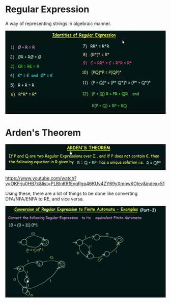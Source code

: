 # Regular Expression
A way of representing strings in algebraic manner.

![Alt text](<Screenshot from 2024-01-03 11-29-57.png>)

# Arden's Theorem
![Alt text](<Screenshot from 2023-11-25 11-08-12.png>)

https://www.youtube.com/watch?v=OKFrju0HB7k&list=PLBlnK6fEyqRgp46KUv4ZY69yXmpwKOIev&index=51

Using these, there are a lot of things to be done like converting DFA/NFA/ENFA to RE, and vice versa.

![Alt text](image-1.png)